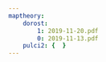 ```yaml
---
maptheory:
    dorost:
        1: 2019-11-20.pdf
        0: 2019-11-13.pdf
    pulci2: {  }
---
```


